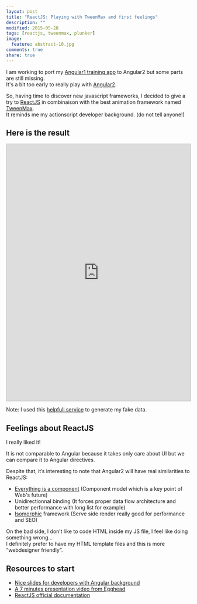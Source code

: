 ```yaml
---
layout: post
title: "ReactJS: Playing with TweenMax and first feelings"
description: ""
modified: 2015-05-28
tags: [reactjs, tweenmax, plunker]
image:
  feature: abstract-10.jpg
comments: true
share: true  
---
```



I am working to port my [Angular1 training app](http://bertrandg.github.io/angular-training-plunker-exercice/) to Angular2 but some parts are still missing.<br>
It's a bit too early to really play with [Angular2](https://angular.io/download/).

So, having time to discover new javascript frameworks, I decided to give a try to [ReactJS](https://facebook.github.io/react/) in combinaison with the best animation framework named [TweenMax](https://greensock.com/tweenmax).<br>
It reminds me my actionscript developer background. (do not tell anyone!)

## Here is the result

<iframe style="border: 1px solid #bbb;width: 100%; height: 700px" src="https://embed.plnkr.co/ZgDO9d/?t=run" frameborder="0" allowfullscreen="allowfullscreen">Loading plunk...</iframe>

Note: I used this [helpfull service](http://beta.json-generator.com/GrTI49Y) to generate my fake data.


## Feelings about ReactJS

I really liked it!

It is not comparable to Angular because it takes only care about UI but we can compare it to Angular directives.

Despite that, it’s interesting to note that Angular2 will have real similarities to ReactJS:

* [Everything is a component](http://slides.com/gionkunz/back-to-the-future-angularjs2#/14/7) (Component model which is a key point of Web's future)
* Unidirectionnal binding (It forces proper data flow architecture and better performance with long list for example)
* [Isomorphic](http://isomorphic.net/) framework (Serve side render really good for performance and SEO)

On the bad side, I don’t like to code HTML inside my JS file, I feel like doing something wrong...<br>
I definitely prefer to have my HTML template files and this is more “webdesigner friendly”.


## Resources to start

* [Nice slides for developers with Angular background](https://speakerdeck.com/pedronauck/reactjs-keep-simple-everything-can-be-a-component)
* [A 7 minutes presentation video from Egghead](https://egghead.io/lessons/react-react-in-7-minutes)
* [ReactJS official documentation](https://facebook.github.io/react/docs/getting-started.html)



